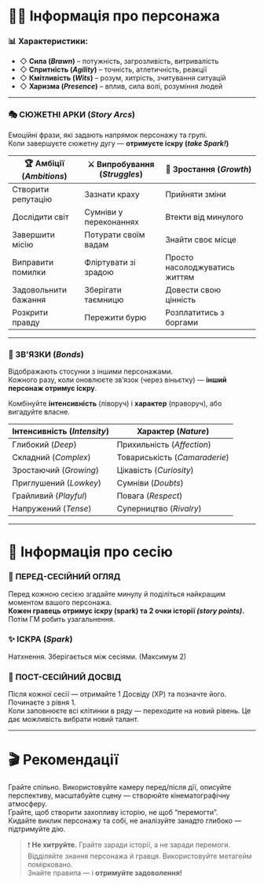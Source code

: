 
# 🧍‍♂️ Інформація про персонажа

### 📊 Характеристики:
- ◇ **Сила (*Brawn*)** – потужність, загрозливість, витривалість  
- ◇ **Спритність (*Agility*)** – точність, атлетичність, реакції  
- ◇ **Кмітливість (*Wits*)** – розум, хитрість, зчитування ситуацій  
- ◇ **Харизма (*Presence*)** – вплив, сила волі, розуміння людей

---

### 🎭 СЮЖЕТНІ АРКИ (*Story Arcs*)
Емоційні фрази, які задають напрямок персонажу та групі.  
Коли завершуєте сюжетну дугу — **отримуєте іскру (*take Spark!*)**

| 🏆 Амбіції (*Ambitions*)     | ⚔️ Випробування (*Struggles*)  | 🌱 Зростання (*Growth*)      |
|------------------------------|-------------------------------|------------------------------|
| Створити репутацію           | Зазнати краху                 | Прийняти зміни               |
| Дослідити світ               | Сумніви у переконаннях        | Втекти від минулого          |
| Завершити місію              | Потурати своїм вадам          | Знайти своє місце            |
| Виправити помилки            | Фліртувати зі зрадою          | Просто насолоджуватись життям|
| Задовольнити бажання         | Зберігати таємницю            | Довести свою цінність        |
| Розкрити правду              | Пережити бурю                 | Розплатитись з боргами       |

---

### 🤝 ЗВ'ЯЗКИ (*Bonds*)
Відображають стосунки з іншими персонажами.  
Кожного разу, коли оновлюєте зв’язок (через віньєтку) — **інший персонаж отримує іскру**.

Комбінуйте **інтенсивність** (ліворуч) і **характер** (праворуч), або вигадуйте власне.

| Інтенсивність (*Intensity*) | Характер (*Nature*)     |
|-----------------------------|--------------------------|
| Глибокий (*Deep*)           | Прихильність (*Affection*) |
| Складний (*Complex*)        | Товариськість (*Camaraderie*) |
| Зростаючий (*Growing*)      | Цікавість (*Curiosity*) |
| Приглушений (*Lowkey*)      | Сумніви (*Doubts*)       |
| Грайливий (*Playful*)       | Повага (*Respect*)       |
| Напружений (*Tense*)        | Суперництво (*Rivalry*)  |

---

# 📆 Інформація про сесію

### 🔁 **ПЕРЕД-СЕСІЙНИЙ ОГЛЯД**
Перед кожною сесією згадайте минулу й поділіться найкращим моментом вашого персонажа.  
**Кожен гравець отримує іскру (spark) та 2 очки історії *(story points)*.** Потім ГМ робить узагальнення.

### ✨ **ІСКРА (*Spark*)**
Натхнення. Зберігається між сесіями. (Максимум 2)

### 🎯 **ПОСТ-СЕСІЙНИЙ ДОСВІД**   
Після кожної сесії — отримайте 1 Досвіду (XP) та позначте його. Починаєте з рівня 1.   
Коли заповнюєте всі клітинки в ряду — переходите на новий рівень. Це дає можливість вибрати новий талант.

---

# 🎬 Рекомендації

Грайте спільно. Використовуйте камеру перед/після дії, описуйте перспективу, масштабуйте сцену — створюйте кінематографічну атмосферу.  
Грайте, щоб створити захопливу історію, не щоб “перемогти”.  
Кидайте виклик персонажу та собі, не аналізуйте занадто глибоко — підтримуйте дію.

> ❗ **Не хитруйте.** Грайте заради історії, а не заради перемоги.    
> Відділяйте знання персонажа й гравця. Використовуйте метагейм помірковано.     
> Знайте правила — і **отримуйте задоволення!**
